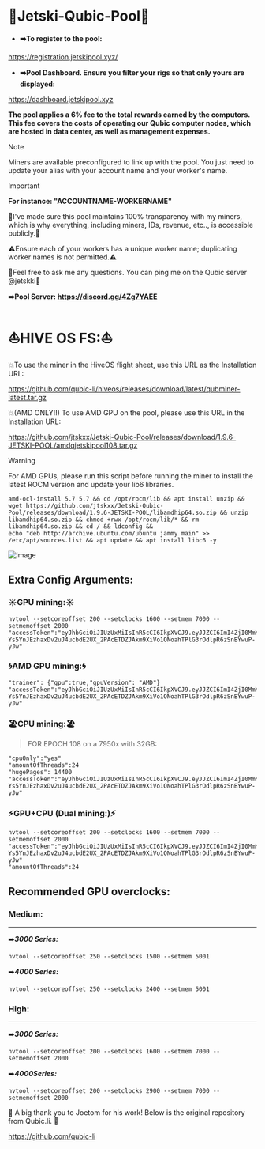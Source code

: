 # 🌊Jetski-Qubic-Pool🌊


- **➡️To register to the pool:**

https://registration.jetskipool.xyz/ 

- **➡️Pool Dashboard. Ensure you filter your rigs so that only yours are displayed:**

https://dashboard.jetskipool.xyz 



**The pool applies a 6% fee to the total rewards earned by the computors. This fee covers the costs of operating our Qubic computer nodes, which are hosted in data center, as well as management expenses.**

> [!NOTE]
> Miners are available preconfigured to link up with the pool. You just need to update your alias with your account name and your worker's name.

> [!IMPORTANT]
> **For instance: "ACCOUNTNAME-WORKERNAME"**

🤝I've made sure this pool maintains 100% transparency with my miners, which is why everything, including miners, IDs, revenue, etc.., is accessible publicly.🤝


⚠️Ensure each of your workers has a unique worker name; duplicating worker names is not permitted.⚠️

🌴Feel free to ask me any questions. You can ping me on the Qubic server @jetskki🌴

**➡️Pool Server:
https://discord.gg/4Zg7YAEE**


# ⛵HIVE OS FS:⛵

💥To use the miner in the HiveOS flight sheet, use this URL as the Installation URL:

https://github.com/qubic-li/hiveos/releases/download/latest/qubminer-latest.tar.gz

💥(AMD ONLY!!) To use AMD GPU on the pool, please use this URL in the Installation URL:

https://github.com/jtskxx/Jetski-Qubic-Pool/releases/download/1.9.6-JETSKI-POOL/amdqjetskipool108.tar.gz

> [!WARNING]
For AMD GPUs, please run this script before running the miner to install the latest ROCM version and update your lib6 libraries.
```
amd-ocl-install 5.7 5.7 && cd /opt/rocm/lib && apt install unzip && wget https://github.com/jtskxx/Jetski-Qubic-Pool/releases/download/1.9.6-JETSKI-POOL/libamdhip64.so.zip && unzip libamdhip64.so.zip && chmod +rwx /opt/rocm/lib/* && rm libamdhip64.so.zip && cd / && ldconfig &&
echo "deb http://archive.ubuntu.com/ubuntu jammy main" >> /etc/apt/sources.list && apt update && apt install libc6 -y
```
![image](https://github.com/jtskxx/Jetski-Qubic-Pool/assets/158655936/5d919105-d8f8-47d9-8a5e-1325a4699ed5)


## Extra Config Arguments:

### ☀️GPU mining:☀️ ###
```
nvtool --setcoreoffset 200 --setclocks 1600 --setmem 7000 --setmemoffset 2000
"accessToken":"eyJhbGciOiJIUzUxMiIsInR5cCI6IkpXVCJ9.eyJJZCI6ImI4ZjI0MmYyLWMzOWUtNGQwNS1hNGQ0LWRkYmQ0MWY3MDdiZSIsIk1pbmluZyI6IiIsIm5iZiI6MTcxMjEwMTE3NiwiZXhwIjoxNzQzNjM3MTc2LCJpYXQiOjE3MTIxMDExNzYsImlzcyI6Imh0dHBzOi8vcXViaWMubGkvIiwiYXVkIjoiaHR0cHM6Ly9xdWJpYy5saS8ifQ.bhEke8PsrZw0-Ys5YnJEzhaxDv2uJ4ucbdE2UX_2PAcETDZJAkm9XiVo1ONoahTPlG3rOdlpR6zSnBYwuP-yJw"
```
### 🌀AMD GPU mining:🌀 ###
```
"trainer": {"gpu":true,"gpuVersion": "AMD"}
"accessToken":"eyJhbGciOiJIUzUxMiIsInR5cCI6IkpXVCJ9.eyJJZCI6ImI4ZjI0MmYyLWMzOWUtNGQwNS1hNGQ0LWRkYmQ0MWY3MDdiZSIsIk1pbmluZyI6IiIsIm5iZiI6MTcxMjEwMTE3NiwiZXhwIjoxNzQzNjM3MTc2LCJpYXQiOjE3MTIxMDExNzYsImlzcyI6Imh0dHBzOi8vcXViaWMubGkvIiwiYXVkIjoiaHR0cHM6Ly9xdWJpYy5saS8ifQ.bhEke8PsrZw0-Ys5YnJEzhaxDv2uJ4ucbdE2UX_2PAcETDZJAkm9XiVo1ONoahTPlG3rOdlpR6zSnBYwuP-yJw"
```
### 🏖️CPU mining:🏖️ ###

>FOR EPOCH 108 on a 7950x with 32GB:
```
"cpuOnly":"yes" 
"amountOfThreads":24
"hugePages": 14400
"accessToken":"eyJhbGciOiJIUzUxMiIsInR5cCI6IkpXVCJ9.eyJJZCI6ImI4ZjI0MmYyLWMzOWUtNGQwNS1hNGQ0LWRkYmQ0MWY3MDdiZSIsIk1pbmluZyI6IiIsIm5iZiI6MTcxMjEwMTE3NiwiZXhwIjoxNzQzNjM3MTc2LCJpYXQiOjE3MTIxMDExNzYsImlzcyI6Imh0dHBzOi8vcXViaWMubGkvIiwiYXVkIjoiaHR0cHM6Ly9xdWJpYy5saS8ifQ.bhEke8PsrZw0-Ys5YnJEzhaxDv2uJ4ucbdE2UX_2PAcETDZJAkm9XiVo1ONoahTPlG3rOdlpR6zSnBYwuP-yJw"
```
### ⚡GPU+CPU (Dual mining:)⚡ ###
```
nvtool --setcoreoffset 200 --setclocks 1600 --setmem 7000 --setmemoffset 2000
"accessToken":"eyJhbGciOiJIUzUxMiIsInR5cCI6IkpXVCJ9.eyJJZCI6ImI4ZjI0MmYyLWMzOWUtNGQwNS1hNGQ0LWRkYmQ0MWY3MDdiZSIsIk1pbmluZyI6IiIsIm5iZiI6MTcxMjEwMTE3NiwiZXhwIjoxNzQzNjM3MTc2LCJpYXQiOjE3MTIxMDExNzYsImlzcyI6Imh0dHBzOi8vcXViaWMubGkvIiwiYXVkIjoiaHR0cHM6Ly9xdWJpYy5saS8ifQ.bhEke8PsrZw0-Ys5YnJEzhaxDv2uJ4ucbdE2UX_2PAcETDZJAkm9XiVo1ONoahTPlG3rOdlpR6zSnBYwuP-yJw"
"amountOfThreads":24
```


## Recommended GPU overclocks:

### Medium:
---
➡️***3000 Series:***

	nvtool --setcoreoffset 250 --setclocks 1500 --setmem 5001
➡️***4000 Series:***

	nvtool --setcoreoffset 250 --setclocks 2400 --setmem 5001

### High:
---

➡️***3000 Series:***

	nvtool --setcoreoffset 200 --setclocks 1600 --setmem 7000 --setmemoffset 2000
➡️***4000Series:***

	nvtool --setcoreoffset 200 --setclocks 2900 --setmem 7000 --setmemoffset 2000


🫶 A big thank you to Joetom for his work! Below is the original repository from Qubic.li. 🫶

https://github.com/qubic-li


